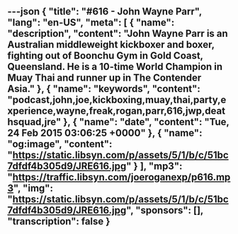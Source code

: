 ---json
{
  "title": "#616 - John Wayne Parr",
  "lang": "en-US",
  "meta": [
    {
      "name": "description",
      "content": "John Wayne Parr is an Australian middleweight kickboxer and boxer, fighting out of Boonchu Gym in Gold Coast, Queensland. He is a 10-time World Champion in Muay Thai and runner up in The Contender Asia."
    },
    {
      "name": "keywords",
      "content": "podcast,john,joe,kickboxing,muay,thai,party,experience,wayne,freak,rogan,parr,616,jwp,deathsquad,jre"
    },
    {
      "name": "date",
      "content": "Tue, 24 Feb 2015 03:06:25 +0000"
    },
    {
      "name": "og:image",
      "content": "https://static.libsyn.com/p/assets/5/1/b/c/51bc7dfdf4b305d9/JRE616.jpg"
    }
  ],
  "mp3": "https://traffic.libsyn.com/joeroganexp/p616.mp3",
  "img": "https://static.libsyn.com/p/assets/5/1/b/c/51bc7dfdf4b305d9/JRE616.jpg",
  "sponsors": [],
  "transcription": false
}
---
<episode-header />

<timemark seconds="0" />

<transcribe-call-to-action />

<episode-footer />